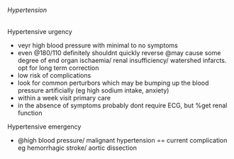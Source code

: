 ###### Hypertension

Hypertensive urgency
- veyr high blood pressure with minimal to no symptoms
- even @180/110 definitely shouldnt quickly reverse @may cause some degree of end organ ischaemia/ renal insufficiency/ watershed infarcts. opt for long term correction
- low risk of complications
- look for common perturbors which may be bumping up the blood pressure artificially (eg high sodium intake, anxiety)
- within a week visit primary care
- in the absence of symptoms probably dont require ECG, but %get renal function

Hypertensive emergency
- @high blood pressure/ malignant hypertension == current complication eg hemorrhagic stroke/ aortic dissection
